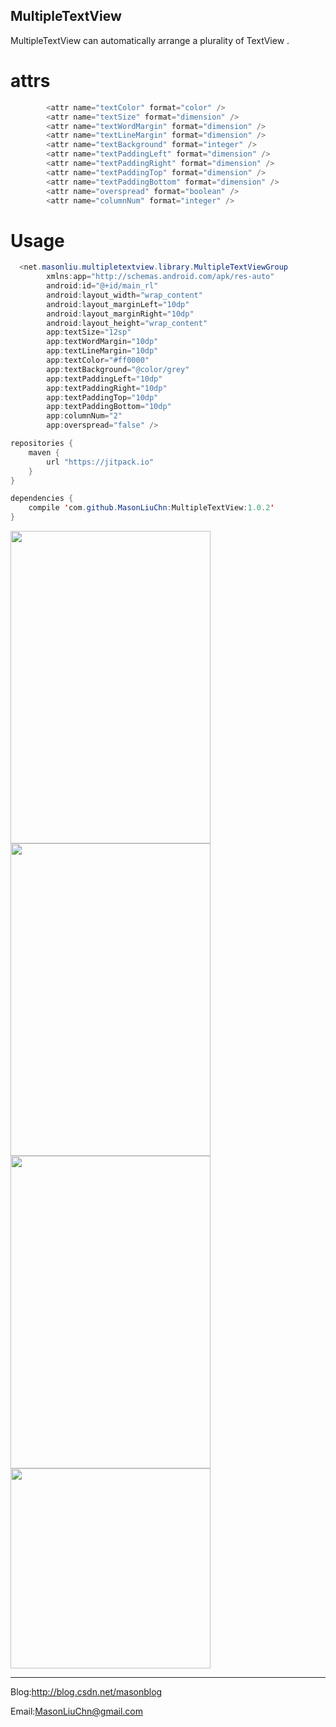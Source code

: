 
## MultipleTextView

MultipleTextView can automatically arrange a plurality of TextView .

# attrs
```java
        <attr name="textColor" format="color" />
        <attr name="textSize" format="dimension" />
        <attr name="textWordMargin" format="dimension" />
        <attr name="textLineMargin" format="dimension" />
        <attr name="textBackground" format="integer" />
        <attr name="textPaddingLeft" format="dimension" />
        <attr name="textPaddingRight" format="dimension" />
        <attr name="textPaddingTop" format="dimension" />
        <attr name="textPaddingBottom" format="dimension" />
        <attr name="overspread" format="boolean" />
        <attr name="columnNum" format="integer" />
```
# Usage
```java
  <net.masonliu.multipletextview.library.MultipleTextViewGroup 
        xmlns:app="http://schemas.android.com/apk/res-auto"
        android:id="@+id/main_rl"
        android:layout_width="wrap_content"
        android:layout_marginLeft="10dp"
        android:layout_marginRight="10dp"
        android:layout_height="wrap_content"
        app:textSize="12sp"
        app:textWordMargin="10dp"
        app:textLineMargin="10dp"
        app:textColor="#ff0000"
        app:textBackground="@color/grey"
        app:textPaddingLeft="10dp"
        app:textPaddingRight="10dp"
        app:textPaddingTop="10dp"
        app:textPaddingBottom="10dp"
        app:columnNum="2"
        app:overspread="false" />
```
```java
repositories {
    maven {
        url "https://jitpack.io"
    }
}

dependencies {
    compile 'com.github.MasonLiuChn:MultipleTextView:1.0.2'
}
```

<img src="https://github.com/MasonLiuChn/MultipleTextView/raw/master/app/doc/2.png"  width="320" height="500"/>
<img src="https://github.com/MasonLiuChn/MultipleTextView/raw/master/app/doc/1.png"  width="320" height="500"/>

<img src="https://github.com/MasonLiuChn/MultipleTextView/raw/master/app/doc/4.png"  width="320" height="500"/>
<img src="https://github.com/MasonLiuChn/MultipleTextView/raw/master/app/doc/3.png"  width="320"/>

------
Blog:http://blog.csdn.net/masonblog

Email:MasonLiuChn@gmail.com
